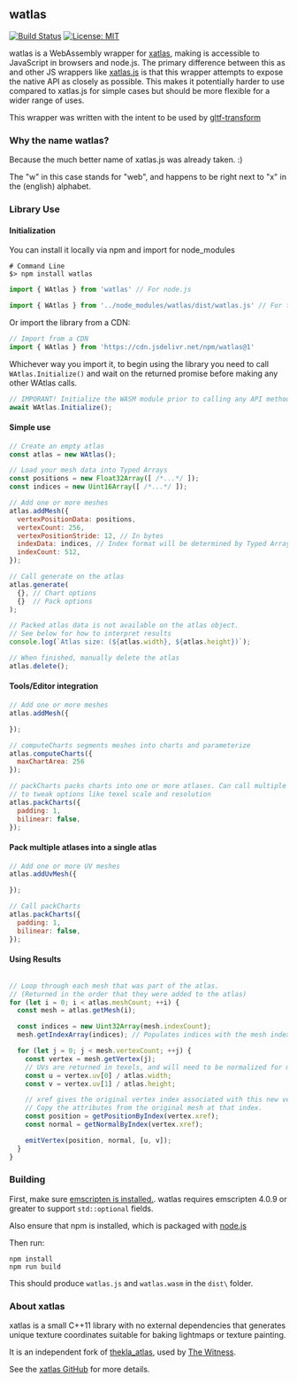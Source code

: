 ## watlas

[![Build Status](https://github.com/toji/watlas/actions/workflows/build.yml/badge.svg)](https://github.com/toji/watlas/actions/workflows/build.yml) [![License: MIT](https://img.shields.io/badge/License-MIT-yellow.svg)](https://opensource.org/licenses/MIT)

watlas is a WebAssembly wrapper for [xatlas](https://github.com/jpcy/xatlas), making is accessible to JavaScript in browsers and node.js. The primary difference between this as and other JS wrappers like [xatlas.js](https://github.com/repalash/xatlas.js) is that this wrapper attempts to expose the native API as closely as possible. This makes it potentially harder to use compared to xatlas.js for simple cases but should be more flexible for a wider range of uses.

This wrapper was written with the intent to be used by [gltf-transform](https://gltf-transform.dev/)

### Why the name watlas?

Because the much better name of xatlas.js was already taken. :)

The "w" in this case stands for "web", and happens to be right next to "x" in the (english) alphabet.

### Library Use

#### Initialization

You can install it locally via npm and import for node_modules

```
# Command Line
$> npm install watlas
```

```js
import { WAtlas } from 'watlas' // For node.js

import { WAtlas } from '../node_modules/watlas/dist/watlas.js' // For the browser
```

Or import the library from a CDN:

```js
// Import from a CDN
import { WAtlas } from 'https://cdn.jsdelivr.net/npm/watlas@1'
```

Whichever way you import it, to begin using the library you need to call `WAtlas.Initialize()` and
wait on the returned promise before making any other WAtlas calls.

```js
// IMPORANT! Initialize the WASM module prior to calling any API methods.
await WAtlas.Initialize();
```

#### Simple use

```js
// Create an empty atlas
const atlas = new WAtlas();

// Load your mesh data into Typed Arrays
const positions = new Float32Array([ /*...*/ ]);
const indices = new Uint16Array([ /*...*/ ]);

// Add one or more meshes
atlas.addMesh({
  vertexPositionData: positions,
  vertexCount: 256,
  vertexPositionStride: 12, // In bytes
  indexData: indices, // Index format will be determined by Typed Array type
  indexCount: 512,
});

// Call generate on the atlas
atlas.generate(
  {}, // Chart options
  {}  // Pack options
);

// Packed atlas data is not available on the atlas object.
// See below for how to interpret results
console.log(`Atlas size: (${atlas.width}, ${atlas.height})`);

// When finished, manually delete the atlas
atlas.delete();
```

#### Tools/Editor integration

```js
// Add one or more meshes
atlas.addMesh({

});

// computeCharts segments meshes into charts and parameterize
atlas.computeCharts({
  maxChartArea: 256
});

// packCharts packs charts into one or more atlases. Can call multiple times
// to tweak options like texel scale and resolution
atlas.packCharts({
  padding: 1,
  bilinear: false,
});
```

#### Pack multiple atlases into a single atlas

```js
// Add one or more UV meshes
atlas.addUvMesh({

});

// Call packCharts
atlas.packCharts({
  padding: 1,
  bilinear: false,
});
```

#### Using Results

```js

// Loop through each mesh that was part of the atlas.
// (Returned in the order that they were added to the atlas)
for (let i = 0; i < atlas.meshCount; ++i) {
  const mesh = atlas.getMesh(i);

  const indices = new Uint32Array(mesh.indexCount);
  mesh.getIndexArray(indices); // Populates indices with the mesh index data

  for (let j = 0; j < mesh.vertexCount; ++j) {
    const vertex = mesh.getVertex(j);
    // UVs are returned in texels, and will need to be normalized for most use cases.
    const u = vertex.uv[0] / atlas.width;
    const v = vertex.uv[1] / atlas.height;

    // xref gives the original vertex index associated with this new vertex.
    // Copy the attributes from the original mesh at that index.
    const position = getPositionByIndex(vertex.xref);
    const normal = getNormalByIndex(vertex.xref);

    emitVertex(position, normal, [u, v]);
  }
}

```

### Building

First, make sure [emscripten is installed.](https://emscripten.org/docs/getting_started/downloads.html). watlas requires emscripten 4.0.9 or greater to support `std::optional` fields.

Also ensure that npm is installed, which is packaged with [node.js](https://nodejs.org/en)

Then run:

```
npm install
npm run build
```

This should produce `watlas.js` and `watlas.wasm` in the `dist\` folder.

### About xatlas

xatlas is a small C++11 library with no external dependencies that generates unique texture coordinates suitable for baking lightmaps or texture painting.

It is an independent fork of [thekla_atlas](https://github.com/Thekla/thekla_atlas), used by [The Witness](https://en.wikipedia.org/wiki/The_Witness_(2016_video_game)).

See the [xatlas GitHub](https://github.com/jpcy/xatlas) for more details.
